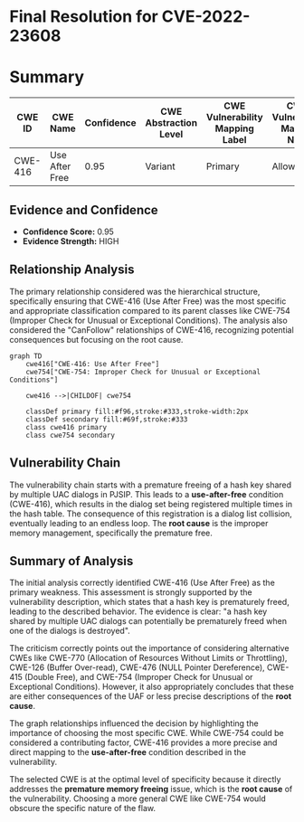 # Final Resolution for CVE-2022-23608

# Summary
| CWE ID | CWE Name | Confidence | CWE Abstraction Level | CWE Vulnerability Mapping Label | CWE-Vulnerability Mapping Notes |
|---|---|---|---|---|---|
| CWE-416 | Use After Free | 0.95 | Variant | Primary | Allowed |

## Evidence and Confidence

*   **Confidence Score:** 0.95
*   **Evidence Strength:** HIGH

## Relationship Analysis
The primary relationship considered was the hierarchical structure, specifically ensuring that CWE-416 (Use After Free) was the most specific and appropriate classification compared to its parent classes like CWE-754 (Improper Check for Unusual or Exceptional Conditions). The analysis also considered the "CanFollow" relationships of CWE-416, recognizing potential consequences but focusing on the root cause.

```mermaid
graph TD
    cwe416["CWE-416: Use After Free"]
    cwe754["CWE-754: Improper Check for Unusual or Exceptional Conditions"]
    
    cwe416 -->|CHILDOF| cwe754
    
    classDef primary fill:#f96,stroke:#333,stroke-width:2px
    classDef secondary fill:#69f,stroke:#333
    class cwe416 primary
    class cwe754 secondary
```

## Vulnerability Chain
The vulnerability chain starts with a premature freeing of a hash key shared by multiple UAC dialogs in PJSIP. This leads to a **use-after-free** condition (CWE-416), which results in the dialog set being registered multiple times in the hash table. The consequence of this registration is a dialog list collision, eventually leading to an endless loop. The **root cause** is the improper memory management, specifically the premature free.

## Summary of Analysis
The initial analysis correctly identified CWE-416 (Use After Free) as the primary weakness. This assessment is strongly supported by the vulnerability description, which states that a hash key is prematurely freed, leading to the described behavior. The evidence is clear: "a hash key shared by multiple UAC dialogs can potentially be prematurely freed when one of the dialogs is destroyed".

The criticism correctly points out the importance of considering alternative CWEs like CWE-770 (Allocation of Resources Without Limits or Throttling), CWE-126 (Buffer Over-read), CWE-476 (NULL Pointer Dereference), CWE-415 (Double Free), and CWE-754 (Improper Check for Unusual or Exceptional Conditions). However, it also appropriately concludes that these are either consequences of the UAF or less precise descriptions of the **root cause**.

The graph relationships influenced the decision by highlighting the importance of choosing the most specific CWE. While CWE-754 could be considered a contributing factor, CWE-416 provides a more precise and direct mapping to the **use-after-free** condition described in the vulnerability.

The selected CWE is at the optimal level of specificity because it directly addresses the **premature memory freeing** issue, which is the **root cause** of the vulnerability. Choosing a more general CWE like CWE-754 would obscure the specific nature of the flaw.